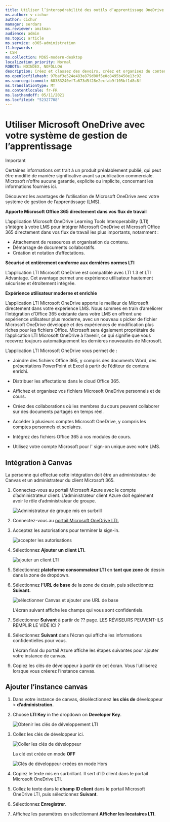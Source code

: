 ```yaml
---
title: Utiliser l’interopérabilité des outils d’apprentissage OneDrive
ms.author: v-cichur
author: cichur
manager: serdars
ms.reviewer: amitman
audience: admin
ms.topic: article
ms.service: o365-administration
f1.keywords:
- CSH
ms.collection: M365-modern-desktop
localization_priority: Normal
ROBOTS: NOINDEX, NOFOLLOW
description: Créez et classez des devoirs, créez et organisez du contenu de cours et collaborez sur des fichiers en temps réel avec la nouvelle application d’interopérabilité des outils d’apprentissage OneDrive.
ms.openlocfilehash: 97baf3e524e483e879d00f5e0c8495b450e13c92
ms.sourcegitcommit: 68383240ef7a673d5f28e2ecfab9f105bf1d8c8f
ms.translationtype: MT
ms.contentlocale: fr-FR
ms.lasthandoff: 05/11/2021
ms.locfileid: "52327708"
---
```

# <a name="use-microsoft-onedrive-with-your-learning-management-system"></a>Utiliser Microsoft OneDrive avec votre système de gestion de l’apprentissage

> [!IMPORTANT]
> Certaines informations ont trait à un produit préalablement publié, qui peut être modifié de manière significative avant sa publication commerciale. Microsoft n’offre aucune garantie, explicite ou implicite, concernant les informations fournies ici.

Découvrez les avantages de l’utilisation de Microsoft OneDrive avec votre système de gestion de l’apprentissage (LMS).

**Apporte Microsoft Office 365 directement dans vos flux de travail**

L’application Microsoft OneDrive Learning Tools Interoperability (LTI) s’intègre à votre LMS pour intégrer Microsoft OneDrive et Microsoft Office 365 directement dans vos flux de travail les plus importants, notamment :

- Attachement de ressources et organisation du contenu.
- Démarrage de documents collaboratifs.
- Création et notation d’affectations.

**Sécurisé et entièrement conforme aux dernières normes LTI**

L’application LTI Microsoft OneDrive est compatible avec LTI 1.3 et LTI Advantage. Cet avantage permet une expérience utilisateur hautement sécurisée et étroitement intégrée.

**Expérience utilisateur moderne et enrichie**

L’application LTI Microsoft OneDrive apporte le meilleur de Microsoft directement dans votre expérience LMS. Nous sommes en train d’améliorer l’intégration d’Office 365 existante dans votre LMS en offrent une expérience utilisateur plus moderne, avec un nouveau s picker de fichier Microsoft OneDrive développé et des expériences de modification plus riches pour les fichiers Office. Microsoft sera également propriétaire de l’application LTI Microsoft OneDrive à l’avenir, ce qui signifie que vous recevrez toujours automatiquement les dernières nouveautés de Microsoft.

L’application LTI Microsoft OneDrive vous permet de :

- Joindre des fichiers Office 365, y compris des documents Word, des présentations PowerPoint et Excel à partir de l’éditeur de contenu enrichi.

- Distribuer les affectations dans le cloud Office 365.

- Affichez et organisez vos fichiers Microsoft OneDrive personnels et de cours.

- Créez des collaborations où les membres du cours peuvent collaborer sur des documents partagés en temps réel.

- Accéder à plusieurs comptes Microsoft OneDrive, y compris les comptes personnels et scolaires.

- Intégrez des fichiers Office 365 à vos modules de cours.

- Utilisez votre compte Microsoft pour l' sign-on unique avec votre LMS.

## <a name="integrate-with-canvas"></a>Intégration à Canvas

La personne qui effectue cette intégration doit être un administrateur de Canvas et un administrateur du client Microsoft 365.

1. Connectez-vous au portail Microsoft Azure avec le compte d’administrateur client. L’administrateur client Azure doit également avoir le rôle d’administrateur de groupe.

    ![Administrateur de groupe mis en surbrill](../media/lti-media/lti-group-admin.png)

2. Connectez-vous au [portail Microsoft OneDrive LTI.](https://odltiappnl.azurewebsites.net/admin)

3. Acceptez les autorisations pour terminer la sign-in.

    ![accepter les autorisations](../media/lti-media/lti-permissions.png)

4. Sélectionnez **Ajouter un client LTI.**

     ![ajouter un client LTI](../media/lti-media/lti-add-tenant.png)

5. Sélectionnez **plateforme consommateur LTI** en **tant que zone** de dessin dans la zone de dropdown.

6. Sélectionnez **l’URL de base** de la zone de dessin, puis sélectionnez **Suivant.**

    ![sélectionner Canvas et ajouter une URL de base](../media/lti-media/lti-canvas-base-url.png)

   L’écran suivant affiche les champs qui vous sont confidentiels.

7. Sélectionner **Suivant** à partir de ?? page. LES RÉVISEURS PEUVENT-ILS REMPLIR LE VIDE ICI ?

8. Sélectionnez **Suivant** dans l’écran qui affiche les informations confidentielles pour vous.

   L’écran final du portail Azure affiche les étapes suivantes pour ajouter votre instance de canvas.

9. Copiez les clés de développeur à partir de cet écran. Vous l’utiliserez lorsque vous créerez l’instance canvas.

## <a name="add-the-canvas-instance"></a>Ajouter l’instance canvas

1. Dans votre instance de canvas, désélectionnez **les clés de** développeur  >  **d’administration.**

2. Choose **LTI Key** in the dropdown on **Developer Key**.

   ![Obtenir les clés de développement LTI](../media/lti-media/lti-developer-keys.png)

3. Collez les clés de développeur ici.

     ![Coller les clés de développeur](../media/lti-media/lti-developer-keys.png)

   La clé est créée en mode **OFF**

   ![Clés de développeur créées en mode Hors](../media/lti-media/lti-copy-developer-keys.png)

4. Copiez le texte mis en surbrillant.
    Il sert d’ID client dans le portail Microsoft OneDrive LTI.

5. Collez le texte dans le **champ ID client** dans le portail Microsoft OneDrive LTI, puis sélectionnez **Suivant**.

6. Sélectionnez **Enregistrer**.

7. Affichez les paramètres en sélectionnant **Afficher les locataires LTI.**
